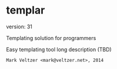 templar
=======

version: 31

Templating solution for programmers

Easy templating tool long description (TBD)

	Mark Veltzer <mark@veltzer.net>, 2014
